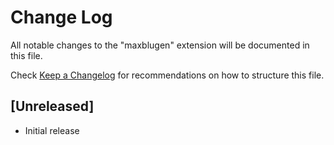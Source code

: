 # Change Log

All notable changes to the "maxblugen" extension will be documented in this file.

Check [Keep a Changelog](http://keepachangelog.com/) for recommendations on how to structure this file.

## [Unreleased]

- Initial release
